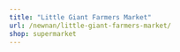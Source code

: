 ```yaml
---
title: "Little Giant Farmers Market"
url: /newnan/little-giant-farmers-market/
shop: supermarket
---
```

